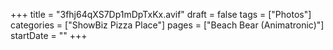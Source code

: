 +++
title = "3fhj64qXS7Dp1mDpTxKx.avif"
draft = false
tags = ["Photos"]
categories = ["ShowBiz Pizza Place"]
pages = ["Beach Bear (Animatronic)"]
startDate = ""
+++
